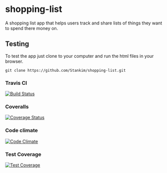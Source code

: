 # shopping-list
A shopping list app that helps users track and share lists of things they want to spend there money on.

## Testing

To test the app just clone to your computer and run the html files in your browser.
```
git clone https://github.com/Stankim/shopping-list.git
```

### Travis CI
[![Build Status](https://travis-ci.org/Stankim/shopping-list.svg?branch=develop)](https://travis-ci.org/Stankim/shopping-list)

### Coveralls
[![Coverage Status](https://coveralls.io/repos/github/Stankim/shopping-list/badge.svg)](https://coveralls.io/github/Stankim/shopping-list)

### Code climate
[![Code Climate](https://codeclimate.com/github/codeclimate/codeclimate/badges/gpa.svg)](https://codeclimate.com/github/codeclimate/codeclimate)

### Test Coverage
[![Test Coverage](https://codeclimate.com/github/codeclimate/codeclimate/badges/coverage.svg)](https://codeclimate.com/github/codeclimate/codeclimate/coverage)
